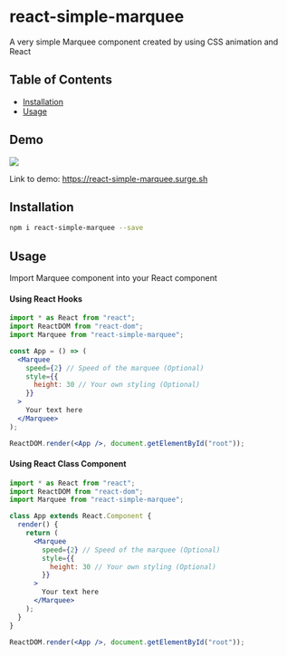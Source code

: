 # react-simple-marquee

A very simple Marquee component created by using CSS animation and React

## Table of Contents

- [Installation](#installation)
- [Usage](#usage)

## Demo
![](demo.gif)

Link to demo: https://react-simple-marquee.surge.sh

## Installation

```sh
npm i react-simple-marquee --save
```

## Usage

Import Marquee component into your React component

#### Using React Hooks

```jsx
import * as React from "react";
import ReactDOM from "react-dom";
import Marquee from "react-simple-marquee";

const App = () => (
  <Marquee
    speed={2} // Speed of the marquee (Optional)
    style={{
      height: 30 // Your own styling (Optional)
    }}
  >
    Your text here
  </Marquee>
);

ReactDOM.render(<App />, document.getElementById("root"));
```

#### Using React Class Component

```jsx
import * as React from "react";
import ReactDOM from "react-dom";
import Marquee from "react-simple-marquee";

class App extends React.Component {
  render() {
    return (
      <Marquee
        speed={2} // Speed of the marquee (Optional)
        style={{
          height: 30 // Your own styling (Optional)
        }}
      >
        Your text here
      </Marquee>
    );
  }
}

ReactDOM.render(<App />, document.getElementById("root"));
```
